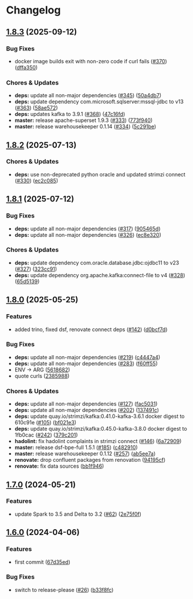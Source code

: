# Changelog

## [1.8.3](https://github.com/miracum/util-images/compare/strimzi-kafka-connect-v1.8.2...strimzi-kafka-connect-v1.8.3) (2025-09-12)


### Bug Fixes

* docker image builds exit with non-zero code if curl fails ([#370](https://github.com/miracum/util-images/issues/370)) ([dffa350](https://github.com/miracum/util-images/commit/dffa350a933cc7edfdce046c56543c7c6b48d3af))


### Chores & Updates

* **deps:** update all non-major dependencies ([#345](https://github.com/miracum/util-images/issues/345)) ([50a4db7](https://github.com/miracum/util-images/commit/50a4db7da910f4714cc4d334bfa480d712089dc6))
* **deps:** update dependency com.microsoft.sqlserver:mssql-jdbc to v13 ([#363](https://github.com/miracum/util-images/issues/363)) ([58ae572](https://github.com/miracum/util-images/commit/58ae5726a1df883bebb0e90e706c517b9c406c0a))
* **deps:** updates kafka to 3.9.1 ([#368](https://github.com/miracum/util-images/issues/368)) ([47c16fd](https://github.com/miracum/util-images/commit/47c16fde5a3999a3f0d45c696e708596ef96f5e0))
* **master:** release apache-superset 1.9.3 ([#333](https://github.com/miracum/util-images/issues/333)) ([773f940](https://github.com/miracum/util-images/commit/773f940026bdfcb5267e9f370574c3e8c8be31fd))
* **master:** release warehousekeeper 0.1.14 ([#334](https://github.com/miracum/util-images/issues/334)) ([5c291be](https://github.com/miracum/util-images/commit/5c291be253dd6224cd6eb3664a98bd79f3299409))

## [1.8.2](https://github.com/miracum/util-images/compare/strimzi-kafka-connect-v1.8.1...strimzi-kafka-connect-v1.8.2) (2025-07-13)


### Chores & Updates

* **deps:** use non-deprecated python oracle and updated strimzi connect ([#330](https://github.com/miracum/util-images/issues/330)) ([ec2c085](https://github.com/miracum/util-images/commit/ec2c085d610467abeb0456de2e96833880497435))

## [1.8.1](https://github.com/miracum/util-images/compare/strimzi-kafka-connect-v1.8.0...strimzi-kafka-connect-v1.8.1) (2025-07-12)


### Bug Fixes

* **deps:** update all non-major dependencies ([#317](https://github.com/miracum/util-images/issues/317)) ([905465d](https://github.com/miracum/util-images/commit/905465d8d05e80e01e4e5399c8013a3e633bc508))
* **deps:** update all non-major dependencies ([#326](https://github.com/miracum/util-images/issues/326)) ([ec8e320](https://github.com/miracum/util-images/commit/ec8e320227c7123e87b41b4ee9304addbd566134))


### Chores & Updates

* **deps:** update dependency com.oracle.database.jdbc:ojdbc11 to v23 ([#327](https://github.com/miracum/util-images/issues/327)) ([323cc91](https://github.com/miracum/util-images/commit/323cc91f9dd14664f70ea0a9228ecf83ddba47f8))
* **deps:** update dependency org.apache.kafka:connect-file to v4 ([#328](https://github.com/miracum/util-images/issues/328)) ([65d5139](https://github.com/miracum/util-images/commit/65d51392124b2410dc3ada218e315ec4711c7ff1))

## [1.8.0](https://github.com/miracum/util-images/compare/strimzi-kafka-connect-v1.7.0...strimzi-kafka-connect-v1.8.0) (2025-05-25)


### Features

* added trino, fixed dsf, renovate connect deps ([#142](https://github.com/miracum/util-images/issues/142)) ([d0bcf7d](https://github.com/miracum/util-images/commit/d0bcf7d6e303eae01c9ed8011e57941887a9c99f))


### Bug Fixes

* **deps:** update all non-major dependencies ([#219](https://github.com/miracum/util-images/issues/219)) ([c4447a4](https://github.com/miracum/util-images/commit/c4447a4209168a08b7e6d603d743199e890a89ee))
* **deps:** update all non-major dependencies ([#283](https://github.com/miracum/util-images/issues/283)) ([f60ff55](https://github.com/miracum/util-images/commit/f60ff559e16df2d6d90cc1df9489d48042fada5d))
* ENV -&gt; ARG ([5618682](https://github.com/miracum/util-images/commit/5618682e58536475a6244bd4742e084d3a9719d7))
* quote curls ([2385988](https://github.com/miracum/util-images/commit/23859889b32b6a013bd042d0aa45dc1317a47bb1))


### Chores & Updates

* **deps:** update all non-major dependencies ([#127](https://github.com/miracum/util-images/issues/127)) ([fac5031](https://github.com/miracum/util-images/commit/fac50314ab1502367e2f983eadf2aacb5a5cc822))
* **deps:** update all non-major dependencies ([#202](https://github.com/miracum/util-images/issues/202)) ([137491c](https://github.com/miracum/util-images/commit/137491c1ceb07d62c9386eddb7e2c0980f78550f))
* **deps:** update quay.io/strimzi/kafka:0.41.0-kafka-3.6.1 docker digest to 610c91e ([#105](https://github.com/miracum/util-images/issues/105)) ([bf021e3](https://github.com/miracum/util-images/commit/bf021e371154e8b790826d54e11b3ac4f9c4f05e))
* **deps:** update quay.io/strimzi/kafka:0.45.0-kafka-3.8.0 docker digest to 1fb0cac ([#242](https://github.com/miracum/util-images/issues/242)) ([379c201](https://github.com/miracum/util-images/commit/379c20161753139a4c96315cece6dea5972ab808))
* **hadolint:** fix hadolint complaints in strimzi connect ([#146](https://github.com/miracum/util-images/issues/146)) ([6a72909](https://github.com/miracum/util-images/commit/6a72909707f1e60cb665eca9507a401dc706ff43))
* **master:** release dsf-bpe-full 1.5.1 ([#185](https://github.com/miracum/util-images/issues/185)) ([c482910](https://github.com/miracum/util-images/commit/c482910bc6099ede6c223b2444d3732b5a9f5214))
* **master:** release warehousekeeper 0.1.12 ([#257](https://github.com/miracum/util-images/issues/257)) ([ab5ee7a](https://github.com/miracum/util-images/commit/ab5ee7a4c6c3877bde4922aa7736a9550b0f9574))
* **renovate:** drop confluent packages from renovation ([94195cf](https://github.com/miracum/util-images/commit/94195cfe366dcc2fd7e76c3182534bad27489a91))
* **renovate:** fix data sources ([bb1f946](https://github.com/miracum/util-images/commit/bb1f94670ee42f1c76809a99f0bbc386001ed69f))

## [1.7.0](https://github.com/miracum/util-images/compare/strimzi-kafka-connect-v1.6.0...strimzi-kafka-connect-v1.7.0) (2024-05-21)


### Features

* update Spark to 3.5 and Delta to 3.2 ([#62](https://github.com/miracum/util-images/issues/62)) ([2e75f0f](https://github.com/miracum/util-images/commit/2e75f0f74a24309f70e9b2f70cce8778d606b0a6))

## [1.6.0](https://github.com/miracum/util-images/compare/strimzi-kafka-connect-v1.5.2...strimzi-kafka-connect-v1.6.0) (2024-04-06)


### Features

* first commit ([67d35ed](https://github.com/miracum/util-images/commit/67d35eda3161a81101a7dae0a4709a64863b04d7))


### Bug Fixes

* switch to release-please ([#26](https://github.com/miracum/util-images/issues/26)) ([b33f8fc](https://github.com/miracum/util-images/commit/b33f8fc20e99216e7242e47102ef36830ce9cbbc))
